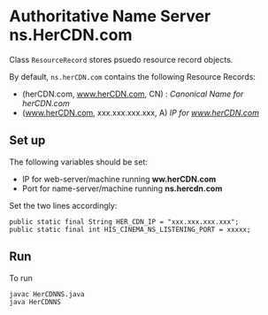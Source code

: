 # Authoritative Name Server ns.HerCDN.com
Class `ResourceRecord` stores psuedo resource record objects.  

By default, `ns.herCDN.com` contains the following Resource Records:  
- (herCDN.com, www.herCDN.com, CN) : *Canonical Name for herCDN.com*
- (www.herCDN.com, xxx.xxx.xxx.xxx, A) *IP for www.herCDN.com*  

## Set up
The following variables should be set:
- IP for web-server/machine running **ww.herCDN.com**
- Port for name-server/machine running **ns.hercdn.com**  

Set the two lines accordingly:
```
public static final String HER_CDN_IP = "xxx.xxx.xxx.xxx";
public static final int HIS_CINEMA_NS_LISTENING_PORT = xxxxx;
```
## Run
To run
```
javac HerCDNNS.java
java HerCDNNS
```
